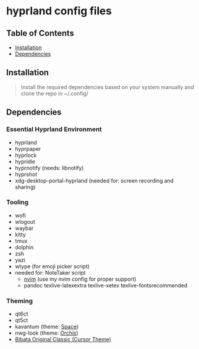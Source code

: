 # hyprland config files

## Table of Contents

-   [Installation](#installation)
-   [Dependencies](#dependencies)

## Installation

> Install the required dependencies based on your system manually and clone the repo in ~/.config/

## Dependencies

### Essential Hyprland Environment
- hyprland
- hyprpaper
- hyprlock
- hypridle
- hyprnotify (needs: libnotify)
- hyprshot
- xdg-desktop-portal-hyprland (needed for: screen recording and sharing)

### Tooling
- wofi 
- wlogout 
- waybar 
- kitty 
- tmux 
- dolphin 
- zsh 
- yazi
- wtype (for emoji picker script)
- needed for: NoteTaker script
    - [nvim](https://github.com/dj8888/.config-nvim) (use my nvim config for proper support)
    - pandoc texlive-latexextra texlive-xetex texlive-fontsrecommended

### Theming
- qt6ct 
- qt5ct 
- kavantum (theme: [Space](https://github.com/EliverLara/Space-kde))
- nwg-look (theme: [Orchis](https://github.com/vinceliuice/Orchis-theme))
- [Bibata Original Classic (Cursor Theme)](https://github.com/ful1e5/Bibata_Cursor)
